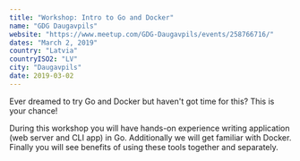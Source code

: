 ```yaml
---
title: "Workshop: Intro to Go and Docker"
name: "GDG Daugavpils"
website: "https://www.meetup.com/GDG-Daugavpils/events/258766716/"
dates: "March 2, 2019"
country: "Latvia"
countryISO2: "LV"
city: "Daugavpils"
date: 2019-03-02
---
```


Ever dreamed to try Go and Docker but haven't got time for this? This is your chance!

During this workshop you will have hands-on experience writing application (web server and CLI app) in Go. Additionally we will get familiar with Docker. Finally you will see benefits of using these tools together and separately.
